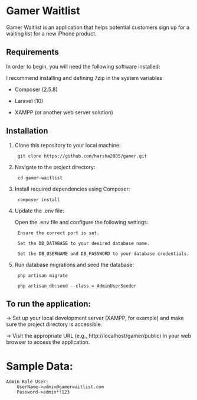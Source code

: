# Gamer Waitlist

Gamer Waitlist is an application that helps potential customers sign up for a waiting list for a new iPhone product.

## Requirements

In order to begin, you will need the following software installed:

I recommend installing and defining 7zip in the system variables

- Composer (2.5.8)

- Laravel (10)

- XAMPP (or another web server solution)

## Installation

1. Clone this repository to your local machine:

	    git clone https://github.com/harsha2805/gamer.git

2. Navigate to the project directory:

	    cd gamer-waitlist

3. Install required dependencies using Composer:

	    composer install

4. Update the .env file:

	Open the .env file and configure the following settings:

		Ensure the correct port is set.

		Set the DB_DATABASE to your desired database name.

		Set the DB_USERNAME and DB_PASSWORD to your database credentials.

7. Run database migrations and seed the database:

	    php artisan migrate

	    php artisan db:seed --class = AdminUserSeeder

## To run the application:

-> Set up your local development server (XAMPP, for example) and make sure the project directory is accessible.

-> Visit the appropriate URL (e.g., http://localhost/gamer/public) in your web browser to access the application.

# Sample Data:

	Admin Role User:
		UserName->admin@gamerwaitlist.com
		Password->admin*!123

